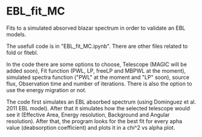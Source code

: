 # EBL_fit_MC
Fits to a simulated absorved blazar spectrum in order to validate an EBL models.

The usefull code is in "EBL_fit_MC.ipynb". There are other files related to fold or fitebl.

In the code there are some options to choose, Telescope (MAGIC will be added soon), Fit function (PWL, LP, freeLP and MBPWL at the moment), simulated spectra function ("PWL" at the moment and "LP" soon), source flux, Observation time and number of iterations. There is also the option to use the energy migration or not.

The code first simulates an EBL absorbed spectrum (using Dominguez et al. 2011 EBL model). After that it simulates how the selected telescope would see it (Effective Area, Energy resolution, Background and Angular resolution). After that, the program looks for the best fit for every apha value (deabsorption coefficient) and plots it in a chi^2 vs alpha plot. 
